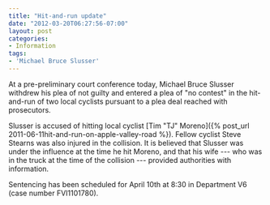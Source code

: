 ```yaml
---
title: "Hit-and-run update"
date: "2012-03-20T06:27:56-07:00"
layout: post
categories:
- Information
tags:
- 'Michael Bruce Slusser'
---
```


At a pre-preliminary court conference today, Michael Bruce Slusser withdrew his plea of not guilty and entered a plea of "no contest" in the hit-and-run of two local cyclists pursuant to a plea deal reached with prosecutors.

Slusser is accused of hitting local cyclist [Tim "TJ" Moreno]({% post_url 2011-06-11hit-and-run-on-apple-valley-road %}). Fellow cyclist Steve Stearns was also injured in the collision. It is believed that Slusser was under the influence at the time he hit Moreno, and that his wife --- who was in the truck at the time of the collision --- provided authorities with information.

Sentencing has been scheduled for April 10th at 8:30 in Department V6 (case number FVI1101780).
